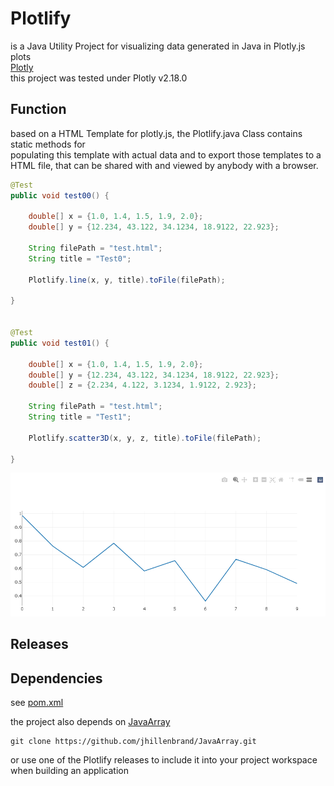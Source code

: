 # Plotlify

is a Java Utility Project for visualizing data generated in Java in Plotly.js plots
<br>[Plotly](https://plotly.com/javascript/)
<br>this project was tested under Plotly v2.18.0

## Function

based on a HTML Template for plotly.js, the Plotlify.java Class contains static methods for<br>
populating this template with actual data and to export those templates to a HTML file, that can be shared with and viewed by anybody with a browser.

```java
@Test
public void test00() {
		
	double[] x = {1.0, 1.4, 1.5, 1.9, 2.0};
	double[] y = {12.234, 43.122, 34.1234, 18.9122, 22.923};
		
	String filePath = "test.html";
	String title = "Test0";
		
	Plotlify.line(x, y, title).toFile(filePath);
		
}

 
@Test
public void test01() {
		
	double[] x = {1.0, 1.4, 1.5, 1.9, 2.0};
	double[] y = {12.234, 43.122, 34.1234, 18.9122, 22.923};
	double[] z = {2.234, 4.122, 3.1234, 1.9122, 2.923};
		
	String filePath = "test.html";
	String title = "Test1";
		
	Plotlify.scatter3D(x, y, z, title).toFile(filePath);
		
}
```

![readme_img](/res/img/readme_img.PNG)

## Releases

## Dependencies
see [pom.xml](pom.xml)

the project also depends on [JavaArray](https://github.com/jhillenbrand/JavaArray)
```
git clone https://github.com/jhillenbrand/JavaArray.git
```
or use one of the Plotlify releases to include it into your project workspace when building an application
